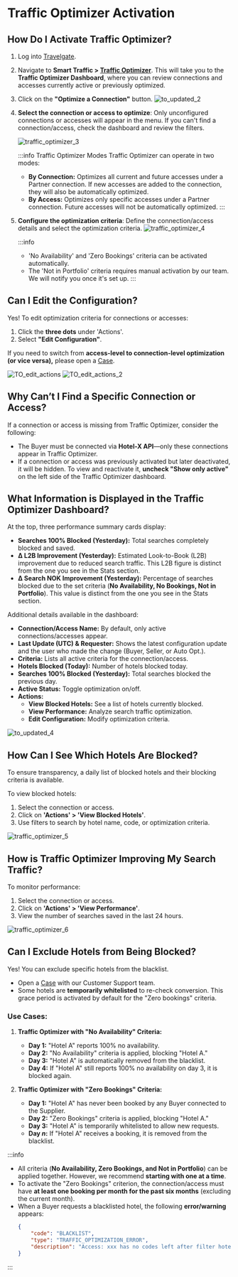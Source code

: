 ﻿---
sidebar_position: 3
---

# Traffic Optimizer Activation

## How Do I Activate Traffic Optimizer?

1. Log into [Travelgate](https://www.travelgate.com/).
2. Navigate to **Smart Traffic > [Traffic Optimizer](https://app.travelgate.com/traffic-optimizer)**. This will take you to the **Traffic Optimizer Dashboard**, where you can review connections and accesses currently active or previously optimized.
3. Click on the **"Optimize a Connection"** button.
   ![to_updated_2](https://storage.travelgate.com/kbase/to_updated_2.jpg)
4. **Select the connection or access to optimize**: Only unconfigured connections or accesses will appear in the menu. If you can't find a connection/access, check the dashboard and review the filters.

   ![traffic_optimizer_3](https://storage.travelgate.com/kbase/traffic_optimizer_3.jpg)

   :::info Traffic Optimizer Modes
   Traffic Optimizer can operate in two modes:
   - **By Connection:** Optimizes all current and future accesses under a Partner connection. If new accesses are added to the connection, they will also be automatically optimized.
   - **By Access:** Optimizes only specific accesses under a Partner connection. Future accesses will not be automatically optimized.
   :::

5. **Configure the optimization criteria**: Define the connection/access details and select the optimization criteria.
   ![traffic_optimizer_4](https://storage.travelgate.com/kbase/traffic_optimizer_4.jpg)

   :::info
   - 'No Availability' and 'Zero Bookings' criteria can be activated automatically.
   - The 'Not in Portfolio' criteria requires manual activation by our team. We will notify you once it's set up.
   :::

## Can I Edit the Configuration?

Yes! To edit optimization criteria for connections or accesses:
1. Click the **three dots** under 'Actions'.
2. Select **"Edit Configuration"**.

If you need to switch from **access-level to connection-level optimization (or vice versa),** please open a [Case](https://app.travelgate.com/support).

![TO_edit_actions](https://storage.travelgate.com/kbase/TO_edit_actions.jpg)
![TO_edit_actions_2](https://storage.travelgate.com/kbase/TO_edit_actions_2.jpg)

## Why Can’t I Find a Specific Connection or Access?

If a connection or access is missing from Traffic Optimizer, consider the following:
- The Buyer must be connected via **Hotel-X API**—only these connections appear in Traffic Optimizer.
- If a connection or access was previously activated but later deactivated, it will be hidden. To view and reactivate it, **uncheck "Show only active"** on the left side of the Traffic Optimizer dashboard.

## What Information is Displayed in the Traffic Optimizer Dashboard?

At the top, three performance summary cards display:

- **Searches 100% Blocked (Yesterday):** Total searches completely blocked and saved.
- **Δ L2B Improvement (Yesterday):** Estimated Look-to-Book (L2B) improvement due to reduced search traffic. This L2B figure is distinct from the one you see in the Stats section.
- **Δ Search NOK Improvement (Yesterday):** Percentage of searches blocked due to the set criteria (**No Availability, No Bookings, Not in Portfolio**). This value is distinct from the one you see in the Stats section.

Additional details available in the dashboard:
- **Connection/Access Name:** By default, only active connections/accesses appear.
- **Last Update (UTC) & Requester:** Shows the latest configuration update and the user who made the change (Buyer, Seller, or Auto Opt.).
- **Criteria:** Lists all active criteria for the connection/access.
- **Hotels Blocked (Today):** Number of hotels blocked today.
- **Searches 100% Blocked (Yesterday):** Total searches blocked the previous day.
- **Active Status:** Toggle optimization on/off.
- **Actions:**
  - **View Blocked Hotels:** See a list of hotels currently blocked.
  - **View Performance:** Analyze search traffic optimization.
  - **Edit Configuration:** Modify optimization criteria.

![to_updated_4](https://storage.travelgate.com/kbase/to_updated_4.jpg)

## How Can I See Which Hotels Are Blocked?

To ensure transparency, a daily list of blocked hotels and their blocking criteria is available.

To view blocked hotels:
1. Select the connection or access.
2. Click on **'Actions' > 'View Blocked Hotels'**.
3. Use filters to search by hotel name, code, or optimization criteria.

![traffic_optimizer_5](https://storage.travelgate.com/kbase/traffic_optimizer_5.jpg)

## How is Traffic Optimizer Improving My Search Traffic?

To monitor performance:
1. Select the connection or access.
2. Click on **'Actions' > 'View Performance'**.
3. View the number of searches saved in the last 24 hours.

![traffic_optimizer_6](https://storage.travelgate.com/kbase/traffic_optimizer_6.jpg)

## Can I Exclude Hotels from Being Blocked?

Yes! You can exclude specific hotels from the blacklist.

- Open a [Case](/kb/platform/support-portal/case-guidelines) with our Customer Support team.
- Some hotels are **temporarily whitelisted** to re-check conversion. This grace period is activated by default for the "Zero bookings" criteria.

### Use Cases:

1. **Traffic Optimizer with "No Availability" Criteria:**
   - **Day 1:** "Hotel A" reports 100% no availability.
   - **Day 2:** "No Availability" criteria is applied, blocking "Hotel A."
   - **Day 3:** "Hotel A" is automatically removed from the blacklist.
   - **Day 4:** If "Hotel A" still reports 100% no availability on day 3, it is blocked again.

2. **Traffic Optimizer with "Zero Bookings" Criteria:**
   - **Day 1:** "Hotel A" has never been booked by any Buyer connected to the Supplier.
   - **Day 2:** "Zero Bookings" criteria is applied, blocking "Hotel A."
   - **Day 3:** "Hotel A" is temporarily whitelisted to allow new requests.
   - **Day _n_:** If "Hotel A" receives a booking, it is removed from the blacklist.

:::info
- All criteria (**No Availability, Zero Bookings, and Not in Portfolio**) can be applied together. However, we recommend **starting with one at a time**.
- To activate the "Zero Bookings" criterion, the connection/access must have **at least one booking per month for the past six months** (excluding the current month).
- When a Buyer requests a blacklisted hotel, the following **error/warning** appears:
  ```json
  {
      "code": "BLACKLIST",
      "type": "TRAFFIC_OPTIMIZATION_ERROR",
      "description": "Access: xxx has no codes left after filter hotel codes."
  }
  ```
:::

